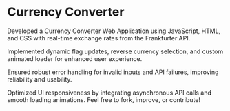  # Currency Converter

Developed a Currency Converter Web Application using JavaScript, HTML, and CSS with real-time exchange rates from the Frankfurter API.

Implemented dynamic flag updates, reverse currency selection, and custom animated loader for enhanced user experience.

Ensured robust error handling for invalid inputs and API failures, improving reliability and usability.

Optimized UI responsiveness by integrating asynchronous API calls and smooth loading animations.
Feel free to fork, improve, or contribute!
